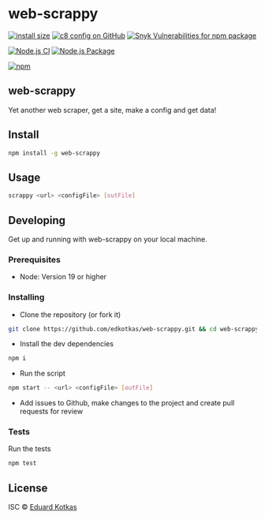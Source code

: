 # web-scrappy 
[![install size](https://packagephobia.com/badge?p=web-scrappy)](https://packagephobia.com/result?p=web-scrappy)
[![c8 config on GitHub](https://img.shields.io/nycrc/edkotkas/web-scrappy?config=.c8rc.json)](coverage\index.html)
[![Snyk Vulnerabilities for npm package](https://img.shields.io/snyk/vulnerabilities/npm/web-scrappy)](https://img.shields.io/snyk/vulnerabilities/npm/web-scrappy)

[![Node.js CI](https://github.com/edkotkas/web-scrappy/actions/workflows/ci.yml/badge.svg)](https://github.com/edkotkas/web-scrappy/actions/workflows/ci.yml)
[![Node.js Package](https://github.com/edkotkas/web-scrappy/actions/workflows/publish.yml/badge.svg)](https://github.com/edkotkas/web-scrappy/actions/workflows/publish.yml)

[![npm](https://img.shields.io/npm/v/web-scrappy)](https://www.npmjs.com/package/web-scrappy)

## web-scrappy

Yet another web scraper, get a site, make a config and get data!


## Install

```bash
npm install -g web-scrappy
```

## Usage

```bash
scrappy <url> <configFile> [outFile]
```

## Developing
Get up and running with web-scrappy on your local machine.

### Prerequisites

- Node: Version 19 or higher

### Installing
-  Clone the repository (or fork it)
```bash
git clone https://github.com/edkotkas/web-scrappy.git && cd web-scrappy
```

- Install the dev dependencies
```bash
npm i
```

- Run the script
```bash
npm start -- <url> <configFile> [outFile]
```

- Add issues to Github, make changes to the project and create pull requests for review

### Tests
Run the tests
```bash
npm test
```

## License

ISC © [Eduard Kotkas](https://edkotkas.me)
